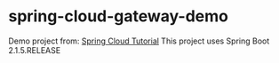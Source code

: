 # spring-cloud-gateway-demo

Demo project from: [Spring Cloud Tutorial](https://www.devglan.com/spring-cloud/spring-cloud-gateway-websockets)
This project uses Spring Boot 2.1.5.RELEASE
